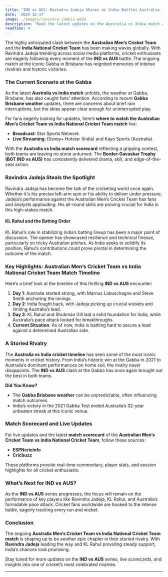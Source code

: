 ```yaml
---
title: "IND vs AUS: Ravindra Jadeja Shines as India Battles Australia in Brisbane Showdown"
date: '2024-12-17'
image: ./images/ravindra-jadeja.webp
description: 'Read the latest updates on the Australia vs India match at Gabba, including live scorecards, weather updates, Ravindra Jadeja performance, and key highlights. Stay tuned for IND vs AUS insights!'
readTime: 4
---
```


The highly anticipated clash between the **Australian Men’s Cricket Team** and the **India National Cricket Team** has been making waves globally. With Ravindra Jadeja trending across social media platforms, cricket enthusiasts are eagerly following every moment of the **IND vs AUS** battle. The ongoing match at the iconic Gabba in Brisbane has reignited memories of intense rivalries and historic victories.

### **The Current Scenario at the Gabba**

As the latest **Australia vs India match** unfolds, the weather at Gabba, Brisbane, has also caught fans' attention. According to recent **Gabba Brisbane weather** updates, there are concerns about brief rain interruptions, but the skies appear clear enough for uninterrupted play.

For fans eagerly looking for updates, here’s **where to watch the Australian Men’s Cricket Team vs India National Cricket Team match** live:

- **Broadcast**: Star Sports Network
- **Live Streaming**: Disney+ Hotstar (India) and Kayo Sports (Australia).

With the **Australia vs India match scorecard** reflecting a gripping contest, both teams are leaving no stone unturned. The **Border-Gavaskar Trophy (BGT IND vs AUS)** has consistently delivered drama, skill, and edge-of-the-seat action.

### **Ravindra Jadeja Steals the Spotlight**

Ravindra Jadeja has become the talk of the cricketing world once again. Whether it's his precise left-arm spin or his ability to deliver under pressure, Jadeja’s performance against the Australian Men’s Cricket Team has fans and analysts applauding. His all-round skills are proving crucial for India in this high-stakes match.

#### **KL Rahul and the Batting Order**

KL Rahul’s role in stabilizing India’s batting lineup has been a major point of discussion. The opener has showcased resilience and technical finesse, particularly on tricky Australian pitches. As India seeks to solidify its position, Rahul’s contributions could prove pivotal in determining the outcome of the match.

### **Key Highlights: Australian Men’s Cricket Team vs India National Cricket Team Match Timeline**

Here’s a brief look at the timeline of this thrilling **IND vs AUS** encounter:

1. **Day 1**: Australia started strong, with Marnus Labuschagne and Steve Smith anchoring the innings.
2. **Day 2**: India fought back, with Jadeja picking up crucial wickets and limiting Australia’s lead.
3. **Day 3**: KL Rahul and Shubman Gill laid a solid foundation for India, while Australia’s pace attack looked for breakthroughs.
4. **Current Situation**: As of now, India is battling hard to secure a lead against a determined Australian side.

### **A Storied Rivalry**

The **Australia vs India cricket timeline** has seen some of the most iconic moments in cricket history. From India’s historic win at the Gabba in 2021 to Australia’s dominant performances on home soil, the rivalry never disappoints. The **IND vs AUS** clash at the Gabba has once again brought out the best in both teams.

**Did You Know?**

- The **Gabba Brisbane weather** can be unpredictable, often influencing match outcomes.
- India’s victory in the 2021 Gabba Test ended Australia’s 32-year unbeaten streak at this iconic venue.

### **Match Scorecard and Live Updates**

For live updates and the latest **match scorecard** of the **Australian Men’s Cricket Team vs India National Cricket Team**, follow these sources:

- **ESPNcricinfo**
- **Cricbuzz**

These platforms provide real-time commentary, player stats, and session highlights for all cricket enthusiasts.

### **What’s Next for IND vs AUS?**

As the **IND vs AUS** series progresses, the focus will remain on the performance of key players like Ravindra Jadeja, KL Rahul, and Australia’s formidable pace attack. Cricket fans worldwide are hooked to the intense battle, eagerly tracking every run and wicket.

### **Conclusion**

The ongoing **Australia Men’s Cricket Team vs India National Cricket Team match** is shaping up to be another epic chapter in their storied rivalry. With **Ravindra Jadeja** leading the way and KL Rahul providing steady support, India’s chances look promising.

Stay tuned for more updates on the **IND vs AUS** series, live scorecards, and insights into one of cricket’s most celebrated rivalries.

---
